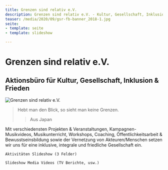 ```yaml
---
title: Grenzen sind relativ e.V.
description: Grenzen sind relativ e.V. - Kultur, Gesellschaft, Inklusion & Frieden
teaser: /media/2020/09/gsr-fb-banner_2018-1.jpg
seite:
- template: seite
- template: slideshow

---
```


# Grenzen sind relativ e.V. 

## Aktionsbüro für Kultur, Gesellschaft, Inklusion & Frieden

![Grenzen sind relativ e.V.](/media/2020/09/gsr-fb-banner_2018-1.jpg)

> Hebt man den Blick, so sieht man keine Grenzen.
>> Aus Japan

Mit verschiedensten Projekten & Veranstaltungen, Kampagnen-Musikvideos, Musikunterricht, Workshops, Coaching, Öffentlichkeitsarbeit & Bewusstseinsbildung sowie der Vernetzung von Akteuren/Menschen setzen wir uns für eine inklusive, integrale und friedliche Gesellschaft ein.

<slideshow name="startseite-aktivitaeten"></slideshow>


    Aktivitäten Slideshow (3 Felder)
    
    Slideshow Media Videos (TV Berichte, usw.)
